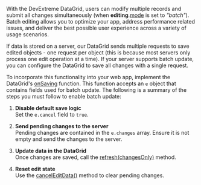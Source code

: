 With the DevExtreme DataGrid, users can modify multiple records and submit all changes simultaneously (when **editing**.[mode](/Documentation/ApiReference/UI_Components/dxDataGrid/Configuration/editing/#mode) is set to *"batch"*). Batch editing allows you to optimize your app, address performance related issues, and deliver the best possible user experience across a variety of usage scenarios. 

If data is stored on a server, our DataGrid sends multiple requests to save edited objects - one request per object (this is because most servers only process one edit operation at a time). If your server supports batch update, you can configure the DataGrid to save all changes with a single request.

To incorporate this functionality into your web app, implement the DataGrid's [onSaving](/Documentation/ApiReference/UI_Components/dxDataGrid/Configuration/#onSaving) function. This function accepts an `e` object that contains fields used for batch update. The following is a summary of the steps you must follow to enable batch update:

1. **Disable default save logic**                       
Set the `e.cancel` field to `true`.

2. **Send pending changes to the server**              
Pending changes are contained in the `e.changes` array. Ensure it is not empty and send the changes to the server.

3. **Update data in the DataGrid**            
Once changes are saved, call the [refresh(changesOnly)](/Documentation/ApiReference/UI_Components/dxDataGrid/Methods/#refreshchangesOnly) method.

4. **Reset edit state**           
Use the [cancelEditData()](/Documentation/ApiReference/UI_Components/dxDataGrid/Methods/#cancelEditData) method to clear pending changes.
